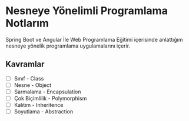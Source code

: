 # Nesneye Yönelimli Programlama Notlarım
Spring Boot ve Angular İle Web Programlama Eğitimi içerisinde anlattığım nesneye yönelik programlama uygulamalarını içerir.

## Kavramlar
- [ ] Sınıf - Class
- [ ] Nesne - Object
- [ ] Sarmalama - Encapsulation
- [ ] Çok Biçimlilik - Polymorphism
- [ ] Kalıtım - Inheritence
- [ ] Soyutlama - Abstraction
